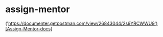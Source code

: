 # assign-mentor

('https://documenter.getpostman.com/view/26843044/2s9YRCWWU9')[Assign-Mentor-docs]
